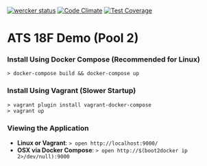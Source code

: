 [![wercker status](https://app.wercker.com/status/e39e9ad81e711bf363bb159deddb9e7a/s/master "wercker status")](https://app.wercker.com/project/bykey/e39e9ad81e711bf363bb159deddb9e7a)
[![Code Climate](https://codeclimate.com/repos/55845aeb6956805917006f76/badges/bae1be1b55e103c9689c/gpa.svg)](https://codeclimate.com/repos/55845aeb6956805917006f76/feed)
[![Test Coverage](https://codeclimate.com/repos/55845aeb6956805917006f76/badges/bae1be1b55e103c9689c/coverage.svg)](https://codeclimate.com/repos/55845aeb6956805917006f76/coverage)

# ATS 18F Demo (Pool 2)

### Install Using Docker Compose (Recommended for Linux)
    > docker-compose build && docker-compose up
        
### Install Using Vagrant (Slower Startup)
    > vagrant plugin install vagrant-docker-compose
    > vagrant up
    
### Viewing the Application
* **Linux or Vagrant**: `> open http://localhost:9000/`
* **OSX via Docker Compose**: `> open http://$(boot2docker ip 2>/dev/null):9000`

